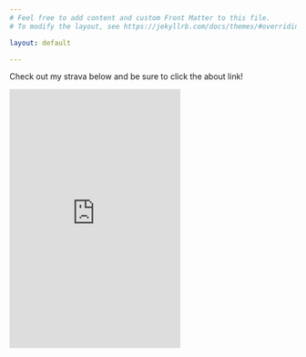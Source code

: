 ```yaml
---
# Feel free to add content and custom Front Matter to this file.
# To modify the layout, see https://jekyllrb.com/docs/themes/#overriding-theme-defaults

layout: default

---
```


Check out my strava below and be sure to click the about link!

<iframe height='455' width='300' frameborder='0' allowtransparency='true' scrolling='no' src='https://www.strava.com/athletes/106438916/latest-rides/2b1c423ee3ab71d858be7486afcacc9240b00a59'></iframe>
